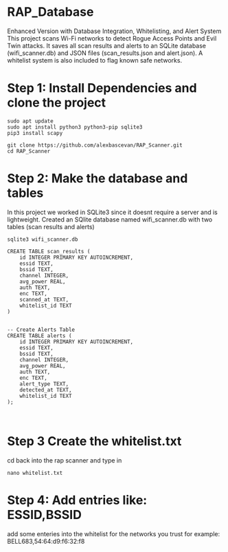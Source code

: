# RAP_Database
Enhanced Version with Database Integration, Whitelisting, and Alert System
This project scans Wi-Fi networks to detect Rogue Access Points and Evil Twin attacks.
It saves all scan results and alerts to an SQLite database (wifi_scanner.db) and JSON files (scan_results.json and alert.json).
A whitelist system is also included to flag known safe networks.

# Step 1: Install Dependencies and clone the project 
```
sudo apt update
sudo apt install python3 python3-pip sqlite3
pip3 install scapy

git clone https://github.com/alexbascevan/RAP_Scanner.git
cd RAP_Scanner
```
# Step 2: Make the database and tables

In this project we worked in SQLite3 since it doesnt require a server and is lightweight. 
Created an SQlite database named wifi_scanner.db with two tables (scan results and alerts) 
```
sqlite3 wifi_scanner.db
```

```
CREATE TABLE scan_results (
    id INTEGER PRIMARY KEY AUTOINCREMENT,
    essid TEXT,
    bssid TEXT,
    channel INTEGER,
    avg_power REAL,
    auth TEXT,
    enc TEXT,
    scanned_at TEXT,
    whitelist_id TEXT
)


-- Create Alerts Table
CREATE TABLE alerts (
    id INTEGER PRIMARY KEY AUTOINCREMENT,
    essid TEXT,
    bssid TEXT,
    channel INTEGER,
    avg_power REAL,
    auth TEXT,
    enc TEXT,
    alert_type TEXT,
    detected_at TEXT,
    whitelist_id TEXT
);



```


# Step 3 Create the whitelist.txt 
cd back into the rap scanner and type in 


```
nano whitelist.txt
```
# Step 4: Add entries like: ESSID,BSSID

add some enteries into the whitelist for the networks you trust 
for example:
BELL683,54:64:d9:f6:32:f8



